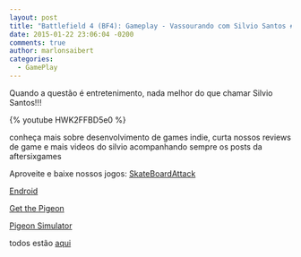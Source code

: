 ```yaml
---
layout: post
title: "Battlefield 4 (BF4): Gameplay - Vassourando com Silvio Santos #2"
date: 2015-01-22 23:06:04 -0200
comments: true
author: marlonsaibert
categories:
  - GamePlay
---
```

Quando a questão é entretenimento, nada melhor do que chamar Silvio Santos!!!

{% youtube HWK2FFBD5e0 %}

conheça mais sobre desenvolvimento de games indie, curta nossos reviews de game e mais videos do silvio acompanhando sempre os posts da aftersixgames

<!-- more -->

Aproveite e baixe nossos jogos:
[SkateBoardAttack](https://play.google.com/store/apps/details?id=aftersixgames.com)

[Endroid](https://play.google.com/store/apps/details?id=com.aftersixapps.endroid)

[Get the Pigeon](https://play.google.com/store/apps/details?id=aftersixgames.gtp.com)

[Pigeon Simulator](https://play.google.com/store/apps/details?id=com.aftersixgames.pigeonsimulator)

todos estão [aqui](https://play.google.com/store/apps/developer?id=AfterSixApps)

